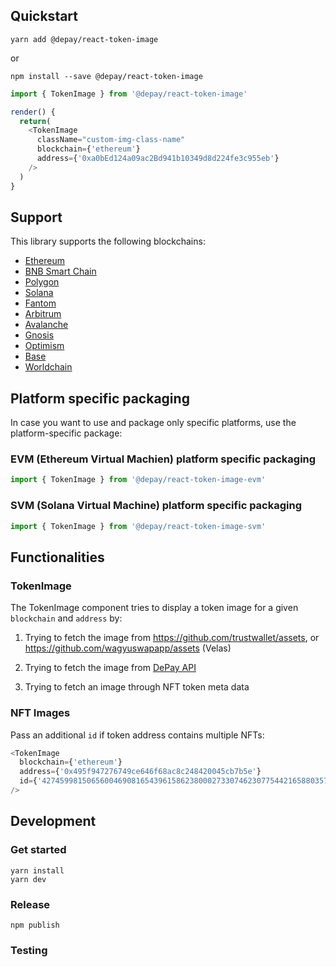 ## Quickstart

```
yarn add @depay/react-token-image
```

or 

```
npm install --save @depay/react-token-image
```

```javascript
import { TokenImage } from '@depay/react-token-image'

render() {
  return(
    <TokenImage
      className="custom-img-class-name"
      blockchain={'ethereum'}
      address={'0xa0bEd124a09ac2Bd941b10349d8d224fe3c955eb'}
    />
  )
}
```

## Support

This library supports the following blockchains:

- [Ethereum](https://ethereum.org)
- [BNB Smart Chain](https://www.binance.org/smartChain)
- [Polygon](https://polygon.technology)
- [Solana](https://solana.com)
- [Fantom](https://fantom.foundation)
- [Arbitrum](https://arbitrum.io)
- [Avalanche](https://www.avax.network)
- [Gnosis](https://gnosis.io)
- [Optimism](https://www.optimism.io)
- [Base](https://base.org)
- [Worldchain](https://worldcoin.org/world-chain)

## Platform specific packaging

In case you want to use and package only specific platforms, use the platform-specific package:

### EVM (Ethereum Virtual Machien) platform specific packaging

```javascript
import { TokenImage } from '@depay/react-token-image-evm'
```

### SVM (Solana Virtual Machine) platform specific packaging

```javascript
import { TokenImage } from '@depay/react-token-image-svm'
```


## Functionalities

### TokenImage

The TokenImage component tries to display a token image for a given `blockchain` and `address` by:

1. Trying to fetch the image from https://github.com/trustwallet/assets, or https://github.com/wagyuswapapp/assets (Velas)

2. Trying to fetch the image from [DePay API](https://depay.com/documentation/api)

3. Trying to fetch an image through NFT token meta data

### NFT Images

Pass an additional `id` if token address contains multiple NFTs:

```javascript
<TokenImage
  blockchain={'ethereum'}
  address={'0x495f947276749ce646f68ac8c248420045cb7b5e'}
  id={'42745998150656004690816543961586238000273307462307754421658803578179357246440'}
/>
```


## Development

### Get started

```
yarn install
yarn dev
```

### Release

```
npm publish
```

### Testing
